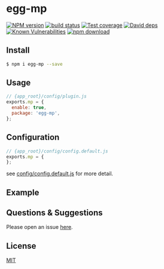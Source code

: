 # egg-mp

[![NPM version][npm-image]][npm-url]
[![build status][travis-image]][travis-url]
[![Test coverage][codecov-image]][codecov-url]
[![David deps][david-image]][david-url]
[![Known Vulnerabilities][snyk-image]][snyk-url]
[![npm download][download-image]][download-url]

[npm-image]: https://img.shields.io/npm/v/egg-mp.svg?style=flat-square
[npm-url]: https://npmjs.org/package/egg-mp
[travis-image]: https://img.shields.io/travis/eggjs/egg-mp.svg?style=flat-square
[travis-url]: https://travis-ci.org/eggjs/egg-mp
[codecov-image]: https://img.shields.io/codecov/c/github/eggjs/egg-mp.svg?style=flat-square
[codecov-url]: https://codecov.io/github/eggjs/egg-mp?branch=master
[david-image]: https://img.shields.io/david/eggjs/egg-mp.svg?style=flat-square
[david-url]: https://david-dm.org/eggjs/egg-mp
[snyk-image]: https://snyk.io/test/npm/egg-mp/badge.svg?style=flat-square
[snyk-url]: https://snyk.io/test/npm/egg-mp
[download-image]: https://img.shields.io/npm/dm/egg-mp.svg?style=flat-square
[download-url]: https://npmjs.org/package/egg-mp

<!--
Description here.
-->

## Install

```bash
$ npm i egg-mp --save
```

## Usage

```js
// {app_root}/config/plugin.js
exports.mp = {
  enable: true,
  package: 'egg-mp',
};
```

## Configuration

```js
// {app_root}/config/config.default.js
exports.mp = {
};
```

see [config/config.default.js](config/config.default.js) for more detail.

## Example

<!-- example here -->

## Questions & Suggestions

Please open an issue [here](https://github.com/eggjs/egg/issues).

## License

[MIT](LICENSE)
